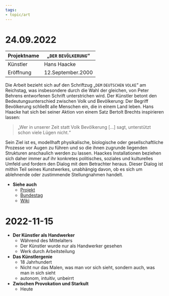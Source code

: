 ```yaml
---
tags:
- topic/art
---
```


# 24.09.2022

| Projektname | „$\mathtt{DER\text{ }BEVÖLKERUNG}$“ |
| ----------- | ----------------------------------- |
| Künstler    | Hans Haacke                         |
| Eröffnung   | 12.September.2000                   |

Die Arbeit bezieht sich auf den Schriftzug „$\mathtt{DEM\text{ }DEUTSCHEN\text{ }VOLKE}$“ am Reichstag, was insbesondere durch die Wahl der gleichen, von Peter Behrens entworfenen Schrift unterstrichen wird. Der Künstler betont den Bedeutungsunterschied zwischen Volk und Bevölkerung: Der Begriff Bevölkerung schließt alle Menschen ein, die in einem Land leben. Hans Haacke hat sich bei seiner Aktion von einem Satz Bertolt Brechts inspirieren lassen: 
>„Wer in unserer Zeit statt Volk Bevölkerung […] sagt, unterstützt schon viele Lügen nicht.“

Sein Ziel ist es, modellhaft physikalische, biologische oder gesellschaftliche Prozesse vor Augen zu führen und so die ihnen zugrunde liegenden Strukturen anschaulich werden zu lassen. Haackes Installationen beziehen sich daher immer auf ihr konkretes politisches, soziales und kulturelles Umfeld und fordern den Dialog mit dem Betrachter heraus. Dieser Dialog ist mithin Teil seines Kunstwerkes, unabhängig davon, ob es sich um ablehnende oder zustimmende Stellungnahmen handelt.

- **Siehe auch**
	- [Projekt](https://derbevoelkerung.de/)
	- [Bundestag](https://www.bundestag.de/besuche/kunst/kuenstler/haacke/haacke-198996)
	- [Wiki](https://de.wikipedia.org/wiki/Der_Bev%C3%B6lkerung)

# 2022-11-15

- __Der Künstler als Handwerker__
	- Während des Mittelalters
	- Der Künstler wurde nur als Handwerker gesehen
	- Werk durch Arbeitsteilung
- __Das Künstlergenie__
	- 18 Jahrhundert
	- Nicht nur das Malen, was man vor sich sieht, sondern auch, was man in sich sieht
	- autonom, intuitiv, unbeirrt
- __Zwischen Provokation und Starkult__
	- Heute
